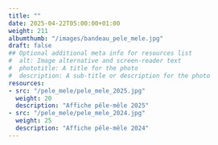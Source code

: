 ```yaml
---
title: ""
date: 2025-04-22T05:00:00+01:00
weight: 211
albumthumb: "/images/bandeau_pele_mele.jpg"
draft: false
## Optional additional meta info for resources list
#  alt: Image alternative and screen-reader text
#  phototitle: A title for the photo
#  description: A sub-title or description for the photo
resources:
- src: "/pele_mele/pele_mele_2025.jpg"
  weight: 20
  description: "Affiche pêle-mêle 2025"
- src: "/pele_mele/pele_mele_2024.jpg"
  weight: 25
  description: "Affiche pêle-mêle 2024"
---
```

